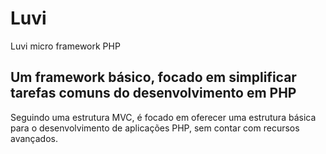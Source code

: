 # Luvi
Luvi micro framework PHP

## Um framework básico, focado em simplificar tarefas comuns do desenvolvimento em PHP
Seguindo uma estrutura MVC, é focado em oferecer uma estrutura básica para o desenvolvimento de aplicações PHP, sem contar com recursos avançados.
